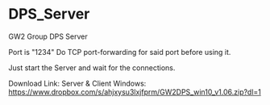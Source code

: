 # DPS_Server
GW2 Group DPS Server

Port is "1234"
Do TCP port-forwarding for said port before using it.

Just start the Server and wait for the connections.


Download Link: Server & Client Windows: https://www.dropbox.com/s/ahjxysu3lxjfprm/GW2DPS_win10_v1.06.zip?dl=1
